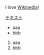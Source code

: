 I love [Wikipedia](https://ja.wikipedia.org)!

[テキスト](https://www.google.co.jp)

- aaa 
- bbb

1. aaa
2. bbb
